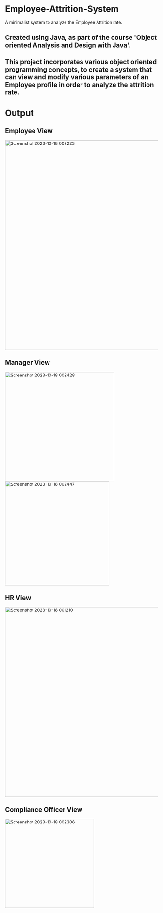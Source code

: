 # Employee-Attrition-System
 A minimalist system to analyze the Employee Attrition rate. 
## Created using Java, as part of the course 'Object oriented Analysis and Design with Java'.
## This project incorporates various object oriented programming concepts, to create a system that can view and modify various parameters of an Employee profile in order to analyze the attrition rate.

# Output

## Employee View
<img width="690" alt="Screenshot 2023-10-18 002223" src="https://github.com/rohantotherescue/Employee-Attrition-System/assets/89655099/b594efd1-8953-4c0f-be30-733c26d837c0">

## Manager View
<img width="359" alt="Screenshot 2023-10-18 002428" src="https://github.com/rohantotherescue/Employee-Attrition-System/assets/89655099/69d2ef4d-eeff-4df3-ba57-b51b96da2a3e">
<img width="343" alt="Screenshot 2023-10-18 002447" src="https://github.com/rohantotherescue/Employee-Attrition-System/assets/89655099/fa3d2e52-c1ad-4436-838f-5edfb86cd4d3">

## HR View
<img width="625" alt="Screenshot 2023-10-18 001210" src="https://github.com/rohantotherescue/Employee-Attrition-System/assets/89655099/d17dc0bd-d41f-48fa-98d4-f1551a35eded">

## Compliance Officer View
<img width="293" alt="Screenshot 2023-10-18 002306" src="https://github.com/rohantotherescue/Employee-Attrition-System/assets/89655099/8534abcc-7d70-4cea-a393-5bc18cf15edd">
